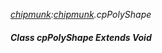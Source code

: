 _[chipmunk](../../modules/chipmunk/chipmunk-module.md):[chipmunk](../../modules/chipmunk/chipmunk-module.md).cpPolyShape_
##### Class cpPolyShape Extends Void
